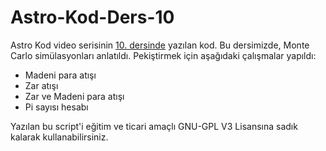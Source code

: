# Astro-Kod-Ders-10
Astro Kod video serisinin [10. dersinde](google) yazılan kod. Bu dersimizde, Monte Carlo simülasyonları anlatıldı. Pekiştirmek için aşağıdaki çalışmalar yapıldı:

- Madeni para atışı
- Zar atışı
- Zar ve Madeni para atışı
- Pi sayısı hesabı


Yazılan bu script'i eğitim ve ticari amaçlı GNU-GPL V3 Lisansına sadık kalarak kullanabilirsiniz.

